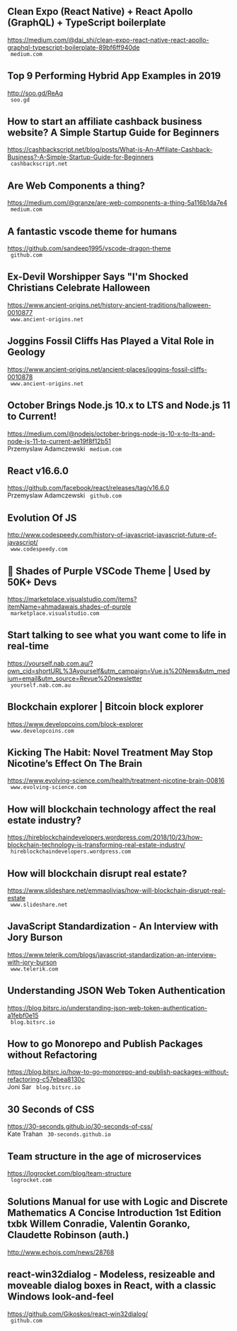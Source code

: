 ## Clean Expo (React Native) + React Apollo (GraphQL) + TypeScript boilerplate  
https://medium.com/@dai_shi/clean-expo-react-native-react-apollo-graphql-typescript-boilerplate-89bf6ff940de  
 ` medium.com`
  

## Top 9 Performing Hybrid App Examples in 2019  
http://soo.gd/ReAq  
 ` soo.gd`
  

## How to start an affiliate cashback business website? A Simple Startup Guide for Beginners  
https://cashbackscript.net/blog/posts/What-is-An-Affiliate-Cashback-Business?-A-Simple-Startup-Guide-for-Beginners  
 ` cashbackscript.net`
  

## Are Web Components a thing?  
https://medium.com/@granze/are-web-components-a-thing-5a116b1da7e4  
 ` medium.com`
  

## A fantastic vscode theme for humans  
https://github.com/sandeep1995/vscode-dragon-theme  
 ` github.com`
  

## Ex-Devil Worshipper Says "I'm Shocked Christians Celebrate Halloween  
https://www.ancient-origins.net/history-ancient-traditions/halloween-0010877  
 ` www.ancient-origins.net`
  

## Joggins Fossil Cliffs Has Played a Vital Role in Geology  
https://www.ancient-origins.net/ancient-places/joggins-fossil-cliffs-0010878  
 ` www.ancient-origins.net`
  

## October Brings Node.js 10.x to LTS and Node.js 11 to Current!  
https://medium.com/@nodejs/october-brings-node-js-10-x-to-lts-and-node-js-11-to-current-ae19f8f12b51  
Przemyslaw Adamczewski ` medium.com`
  

## React v16.6.0  
https://github.com/facebook/react/releases/tag/v16.6.0  
Przemyslaw Adamczewski ` github.com`
  

## Evolution Of JS  
http://www.codespeedy.com/history-of-javascript-javascript-future-of-javascript/  
 ` www.codespeedy.com`
  

## 🦄 Shades of Purple VSCode Theme | Used by 50K+ Devs  
https://marketplace.visualstudio.com/items?itemName=ahmadawais.shades-of-purple  
 ` marketplace.visualstudio.com`
  

## Start talking to see what you want come to life in real-time  
https://yourself.nab.com.au/?own_cid=shortURL%3Ayourself&utm_campaign=Vue.js%20News&utm_medium=email&utm_source=Revue%20newsletter  
 ` yourself.nab.com.au`
  

## Blockchain explorer | Bitcoin block explorer  
https://www.developcoins.com/block-explorer  
 ` www.developcoins.com`
  

## Kicking The Habit: Novel Treatment May Stop Nicotine’s Effect On The Brain  
https://www.evolving-science.com/health/treatment-nicotine-brain-00816  
 ` www.evolving-science.com`
  

## How will blockchain technology affect the real estate industry?  
https://hireblockchaindevelopers.wordpress.com/2018/10/23/how-blockchain-technology-is-transforming-real-estate-industry/  
 ` hireblockchaindevelopers.wordpress.com`
  

## How will blockchain disrupt real estate?  
https://www.slideshare.net/emmaolivias/how-will-blockchain-disrupt-real-estate  
 ` www.slideshare.net`
  

## JavaScript Standardization - An Interview with Jory Burson  
https://www.telerik.com/blogs/javascript-standardization-an-interview-with-jory-burson  
 ` www.telerik.com`
  

## Understanding JSON Web Token Authentication  
https://blog.bitsrc.io/understanding-json-web-token-authentication-a1febf0e15  
 ` blog.bitsrc.io`
  

## How to go Monorepo and Publish Packages without Refactoring  
https://blog.bitsrc.io/how-to-go-monorepo-and-publish-packages-without-refactoring-c57ebea8130c  
Joni Sar ` blog.bitsrc.io`
  

## 30 Seconds of CSS  
https://30-seconds.github.io/30-seconds-of-css/  
Kate Trahan ` 30-seconds.github.io`
  

## Team structure in the age of microservices  
https://logrocket.com/blog/team-structure  
 ` logrocket.com`
  

## Solutions Manual for use with Logic and Discrete Mathematics A Concise Introduction 1st Edition txbk Willem Conradie, Valentin Goranko, Claudette Robinson (auth.)  
http://www.echojs.com/news/28768  
 
  

## react-win32dialog - Modeless, resizeable and moveable dialog boxes in React, with a classic Windows look-and-feel  
https://github.com/Gikoskos/react-win32dialog/  
 ` github.com`
  

